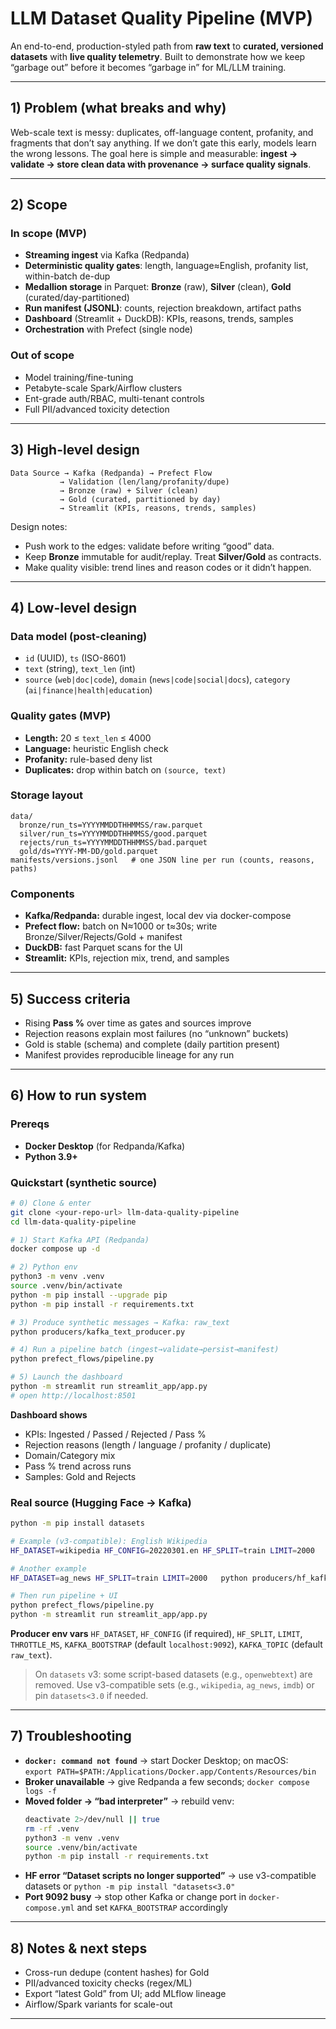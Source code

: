 # LLM Dataset Quality Pipeline (MVP)

An end-to-end, production-styled path from **raw text** to **curated, versioned datasets** with **live quality telemetry**. Built to demonstrate how we keep “garbage out” before it becomes “garbage in” for ML/LLM training.

---

## 1) Problem (what breaks and why)
Web-scale text is messy: duplicates, off-language content, profanity, and fragments that don’t say anything. If we don’t gate this early, models learn the wrong lessons. The goal here is simple and measurable: **ingest → validate → store clean data with provenance → surface quality signals**.

---

## 2) Scope
### In scope (MVP)
- **Streaming ingest** via Kafka (Redpanda)
- **Deterministic quality gates**: length, language≈English, profanity list, within-batch de-dup
- **Medallion storage** in Parquet: **Bronze** (raw), **Silver** (clean), **Gold** (curated/day-partitioned)
- **Run manifest (JSONL)**: counts, rejection breakdown, artifact paths
- **Dashboard** (Streamlit + DuckDB): KPIs, reasons, trends, samples
- **Orchestration** with Prefect (single node)

### Out of scope
- Model training/fine-tuning
- Petabyte-scale Spark/Airflow clusters
- Ent-grade auth/RBAC, multi-tenant controls
- Full PII/advanced toxicity detection

---

## 3) High-level design
```
Data Source → Kafka (Redpanda) → Prefect Flow
           → Validation (len/lang/profanity/dupe)
           → Bronze (raw) + Silver (clean)
           → Gold (curated, partitioned by day)
           → Streamlit (KPIs, reasons, trends, samples)
```
Design notes:
- Push work to the edges: validate before writing “good” data.
- Keep **Bronze** immutable for audit/replay. Treat **Silver/Gold** as contracts.
- Make quality visible: trend lines and reason codes or it didn’t happen.

---

## 4) Low-level design
### Data model (post-cleaning)
- `id` (UUID), `ts` (ISO-8601)
- `text` (string), `text_len` (int)
- `source` (`web|doc|code`), `domain` (`news|code|social|docs`), `category` (`ai|finance|health|education`)

### Quality gates (MVP)
- **Length:** 20 ≤ `text_len` ≤ 4000
- **Language:** heuristic English check
- **Profanity:** rule-based deny list
- **Duplicates:** drop within batch on `(source, text)`

### Storage layout
```
data/
  bronze/run_ts=YYYYMMDDTHHMMSS/raw.parquet
  silver/run_ts=YYYYMMDDTHHMMSS/good.parquet
  rejects/run_ts=YYYYMMDDTHHMMSS/bad.parquet
  gold/ds=YYYY-MM-DD/gold.parquet
manifests/versions.jsonl   # one JSON line per run (counts, reasons, paths)
```

### Components
- **Kafka/Redpanda:** durable ingest, local dev via docker-compose
- **Prefect flow:** batch on N≈1000 or t≈30s; write Bronze/Silver/Rejects/Gold + manifest
- **DuckDB:** fast Parquet scans for the UI
- **Streamlit:** KPIs, rejection mix, trend, and samples

---

## 5) Success criteria
- Rising **Pass %** over time as gates and sources improve
- Rejection reasons explain most failures (no “unknown” buckets)
- Gold is stable (schema) and complete (daily partition present)
- Manifest provides reproducible lineage for any run

---

## 6) How to run system
### Prereqs
- **Docker Desktop** (for Redpanda/Kafka)
- **Python 3.9+**

### Quickstart (synthetic source)
```bash
# 0) Clone & enter
git clone <your-repo-url> llm-data-quality-pipeline
cd llm-data-quality-pipeline

# 1) Start Kafka API (Redpanda)
docker compose up -d

# 2) Python env
python3 -m venv .venv
source .venv/bin/activate
python -m pip install --upgrade pip
python -m pip install -r requirements.txt

# 3) Produce synthetic messages → Kafka: raw_text
python producers/kafka_text_producer.py

# 4) Run a pipeline batch (ingest→validate→persist→manifest)
python prefect_flows/pipeline.py

# 5) Launch the dashboard
python -m streamlit run streamlit_app/app.py
# open http://localhost:8501
```

**Dashboard shows**
- KPIs: Ingested / Passed / Rejected / Pass %
- Rejection reasons (length / language / profanity / duplicate)
- Domain/Category mix
- Pass % trend across runs
- Samples: Gold and Rejects

### Real source (Hugging Face → Kafka)
```bash
python -m pip install datasets

# Example (v3-compatible): English Wikipedia
HF_DATASET=wikipedia HF_CONFIG=20220301.en HF_SPLIT=train LIMIT=2000   python producers/hf_kafka_producer.py

# Another example
HF_DATASET=ag_news HF_SPLIT=train LIMIT=2000   python producers/hf_kafka_producer.py

# Then run pipeline + UI
python prefect_flows/pipeline.py
python -m streamlit run streamlit_app/app.py
```

**Producer env vars**
`HF_DATASET`, `HF_CONFIG` (if required), `HF_SPLIT`, `LIMIT`, `THROTTLE_MS`, `KAFKA_BOOTSTRAP` (default `localhost:9092`), `KAFKA_TOPIC` (default `raw_text`).  
> On `datasets` v3: some script-based datasets (e.g., `openwebtext`) are removed. Use v3-compatible sets (e.g., `wikipedia`, `ag_news`, `imdb`) or pin `datasets<3.0` if needed.

---

## 7) Troubleshooting
- **`docker: command not found`** → start Docker Desktop; on macOS:  
  `export PATH=$PATH:/Applications/Docker.app/Contents/Resources/bin`
- **Broker unavailable** → give Redpanda a few seconds; `docker compose logs -f`
- **Moved folder → “bad interpreter”** → rebuild venv:
  ```bash
  deactivate 2>/dev/null || true
  rm -rf .venv
  python3 -m venv .venv
  source .venv/bin/activate
  python -m pip install -r requirements.txt
  ```
- **HF error “Dataset scripts no longer supported”** → use v3-compatible datasets or `python -m pip install "datasets<3.0"`
- **Port 9092 busy** → stop other Kafka or change port in `docker-compose.yml` and set `KAFKA_BOOTSTRAP` accordingly

---

## 8) Notes & next steps
- Cross-run dedupe (content hashes) for Gold
- PII/advanced toxicity checks (regex/ML)
- Export “latest Gold” from UI; add MLflow lineage
- Airflow/Spark variants for scale-out

---

